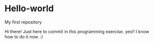 # Hello-world
My first repository

Hi there!
Just here to commit in this programming exercise.
yes!! I know how to do it now. :)
